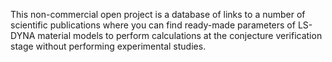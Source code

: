 This non-commercial open project is a database of links to a number of scientific publications where you can find ready-made parameters of LS-DYNA material models to perform calculations at the conjecture verification stage without performing experimental studies.
